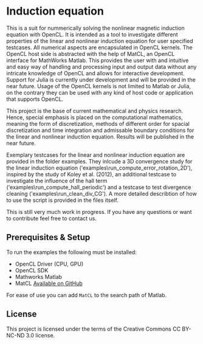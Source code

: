 # Induction equation

This is a suit for nummerically solving the nonlinear magnetic induction equation with OpenCL. It is intended as a tool to investigate different properties of the linear and nonlinear induction equation for user specified testcases. All numerical aspects are encapsulated in OpenCL kernels. The OpenCL host side is abstracted with the help of MatCL, an OpenCL interface for MathWorks Matlab. This provides the user with and intuitive and easy way of handling and processing input and output data without any intricate knowledge of OpenCL and allows for interactive development. Support for Julia is currently under development and will be provided in the near future. Usage of the OpenCL kernels is not limited to Matlab or Julia, on the contrary they can be used with any kind of host code or application that supports OpenCL. 

This project is the base of current mathematical and physics research. Hence, special emphasis is placed on the computational mathematics, meaning the form of discretization, methods of different order for spacial discretization and time integration and admissable boundary conditions for the linear and nonlinear induction equation. Results will be published in the near future. 

Exemplary testcases for the linear and nonlinear induction equation are provided in the folder examples. They inlcude a 3D convergence study for the linear induction equation ('examples\run_compute_error_rotation_2D'), inspired by the study of Koley et al. (2012), an additional testcase to investigate the influence of the hall term ('examples\run_compute_hall_periodic') and a testcase to test divergence cleaning ('examples\run_clean_div_CG'). A more detailed describtion of how to use the script is provided in the files itself. 

This is still very much work in progress. If you have any questions or want to contribute feel free to contact us.

## Prerequisites & Setup

To run the examples the following must be installed:

 - OpenCL Driver (CPU, GPU) 
 - OpenCL SDK 
 - Mathworks Matlab
 - MatCL [Available on GitHub](https://github.com/philipheinisch/MatCL)
 
 For ease of use you can add `MatCL` to the search path of Matlab.
 
 ## License

This project is licensed under the terms of the Creative Commons CC BY-NC-ND 3.0 license.

